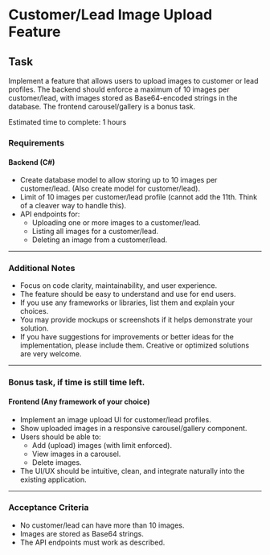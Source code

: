 # Customer/Lead Image Upload Feature

## Task
Implement a feature that allows users to upload images to customer or lead profiles. The backend should enforce a maximum of 10 images per customer/lead, with images stored as Base64-encoded strings in the database. The frontend carousel/gallery is a bonus task.

Estimated time to complete: 1 hours

### Requirements

#### Backend (C#)
- Create database model to allow storing up to 10 images per customer/lead. (Also create model for customer/lead).
- Limit of 10 images per customer/lead profile (cannot add the 11th. Think of a cleaver way to handle this).
- API endpoints for:
  - Uploading one or more images to a customer/lead.
  - Listing all images for a customer/lead.
  - Deleting an image from a customer/lead.

---

### Additional Notes
- Focus on code clarity, maintainability, and user experience.
- The feature should be easy to understand and use for end users.
- If you use any frameworks or libraries, list them and explain your choices.
- You may provide mockups or screenshots if it helps demonstrate your solution.
- If you have suggestions for improvements or better ideas for the implementation, please include them. Creative or optimized solutions are very welcome.

---

### Bonus task, if time is still time left.
#### Frontend (Any framework of your choice)
- Implement an image upload UI for customer/lead profiles.
- Show uploaded images in a responsive carousel/gallery component.
- Users should be able to:
  - Add (upload) images (with limit enforced).
  - View images in a carousel.
  - Delete images.
- The UI/UX should be intuitive, clean, and integrate naturally into the existing application.

---

### Acceptance Criteria
- No customer/lead can have more than 10 images.
- Images are stored as Base64 strings.
- The API endpoints must work as described.
